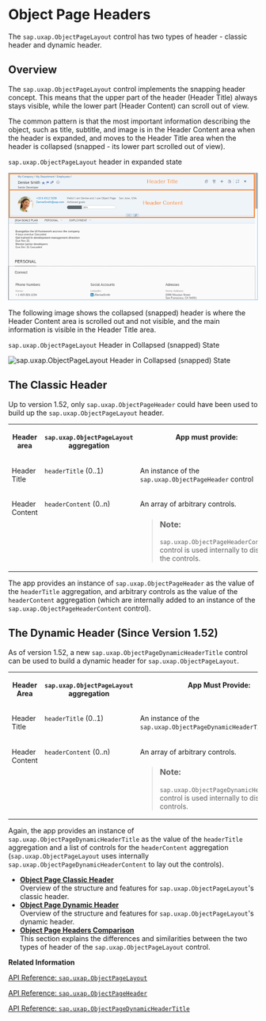 <!-- loiod2ef0099542d44dc868719d908e576d0 -->

# Object Page Headers

The `sap.uxap.ObjectPageLayout` control has two types of header - classic header and dynamic header.



<a name="loiod2ef0099542d44dc868719d908e576d0__section_qj3_tpk_sbb"/>

## Overview

The `sap.uxap.ObjectPageLayout` control implements the snapping header concept. This means that the upper part of the header \(Header Title\) always stays visible, while the lower part \(Header Content\) can scroll out of view.

The common pattern is that the most important information describing the object, such as title, subtitle, and image is in the Header Content area when the header is expanded, and moves to the Header Title area when the header is collapsed \(snapped - its lower part scrolled out of view\).

   
  
<a name="loiod2ef0099542d44dc868719d908e576d0__fig_odn_ypk_sbb"/>`sap.uxap.ObjectPageLayout` header in expanded state

 ![](images/ObjectPageLayout_Dynamic_Header_329ff57.png "sap.uxap.ObjectPageLayout header in expanded state") 

The following image shows the collapsed \(snapped\) header is where the Header Content area is scrolled out and not visible, and the main information is visible in the Header Title area.

   
  
<a name="loiod2ef0099542d44dc868719d908e576d0__fig_odw_ypk_sbb"/>`sap.uxap.ObjectPageLayout` Header in Collapsed \(snapped\) State

 ![](images/ObjectPageLayout_dynamic_header_collapsed_f4ec6ba.png "sap.uxap.ObjectPageLayout Header in Collapsed (snapped)
					State") 



<a name="loiod2ef0099542d44dc868719d908e576d0__section_chx_wpk_sbb"/>

## The Classic Header

Up to version 1.52, only `sap.uxap.ObjectPageHeader` could have been used to build up the `sap.uxap.ObjectPageLayout` header.


<table>
<tr>
<th valign="top">

Header area



</th>
<th valign="top">

 `sap.uxap.ObjectPageLayout` aggregation



</th>
<th valign="top">

App must provide:



</th>
</tr>
<tr>
<td valign="top">

Header Title



</td>
<td valign="top">

 `headerTitle` \(0..1\)



</td>
<td valign="top">

An instance of the `sap.uxap.ObjectPageHeader` control



</td>
</tr>
<tr>
<td valign="top">

Header Content



</td>
<td valign="top">

 `headerContent` \(0..n\)



</td>
<td valign="top">

An array of arbitrary controls.

> ### Note:  
> `sap.uxap.ObjectPageHeaderContent` control is used internally to display the controls.



</td>
</tr>
</table>

The app provides an instance of `sap.uxap.ObjectPageHeader` as the value of the `headerTitle` aggregation, and arbitrary controls as the value of the `headerContent` aggregation \(which are internally added to an instance of the `sap.uxap.ObjectPageHeaderContent` control\).



<a name="loiod2ef0099542d44dc868719d908e576d0__section_sxg_s5k_sbb"/>

## The Dynamic Header \(Since Version 1.52\)

As of version 1.52, a new `sap.uxap.ObjectPageDynamicHeaderTitle` control can be used to build a dynamic header for `sap.uxap.ObjectPageLayout`.


<table>
<tr>
<th valign="top">

Header Area



</th>
<th valign="top">

 `sap.uxap.ObjectPageLayout` aggregation



</th>
<th valign="top">

App Must Provide:



</th>
</tr>
<tr>
<td valign="top">

Header Title



</td>
<td valign="top">

 `headerTitle` \(0..1\)



</td>
<td valign="top">

An instance of the `sap.uxap.ObjectPageDynamicHeaderTitle` control



</td>
</tr>
<tr>
<td valign="top">

Header Content



</td>
<td valign="top">

 `headerContent` \(0..n\)



</td>
<td valign="top">

An array of arbitrary controls.

> ### Note:  
> `sap.uxap.ObjectPageDynamicHeaderContent` control is used internally to display the controls.



</td>
</tr>
</table>

Again, the app provides an instance of `sap.uxap.ObjectPageDynamicHeaderTitle` as the value of the `headerTitle` aggregation and a list of controls for the `headerContent` aggregation \(`sap.uxap.ObjectPageLayout` uses internally `sap.uxap.ObjectPageDynamicHeaderContent` to lay out the controls\).

-   **[Object Page Classic Header](object-page-classic-header-0fecbce.md "Overview of the structure and features for
		sap.uxap.ObjectPageLayout's classic header.")**  
Overview of the structure and features for `sap.uxap.ObjectPageLayout`'s classic header.
-   **[Object Page Dynamic Header](object-page-dynamic-header-6e340c1.md "Overview of the structure and features for
		sap.uxap.ObjectPageLayout's dynamic header.")**  
Overview of the structure and features for `sap.uxap.ObjectPageLayout`'s dynamic header.
-   **[Object Page Headers Comparison](object-page-headers-comparison-9c9d94f.md "This section explains the differences and similarities between the two types of
		header of the sap.uxap.ObjectPageLayout control.")**  
This section explains the differences and similarities between the two types of header of the `sap.uxap.ObjectPageLayout` control.

**Related Information**  


[API Reference: `sap.uxap.ObjectPageLayout`](https://ui5.sap.com/#/api/sap.uxap.ObjectPageLayout)

[API Reference: `sap.uxap.ObjectPageHeader`](https://ui5.sap.com/#/api/sap.uxap.sap.uxap.ObjectPageHeader)

[API Reference: `sap.uxap.ObjectPageDynamicHeaderTitle`](https://ui5.sap.com/#/api/sap.uxap.ObjectPageDynamicHeaderTitle)

